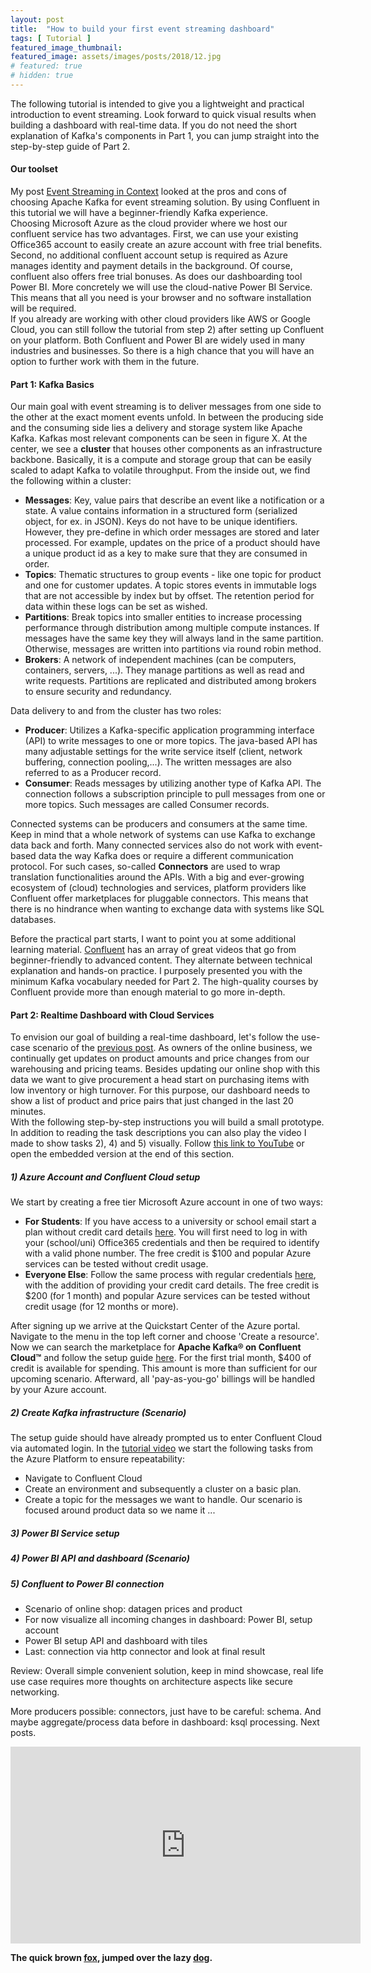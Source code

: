 ```yaml
---
layout: post
title:  "How to build your first event streaming dashboard"
tags: [ Tutorial ]
featured_image_thumbnail:
featured_image: assets/images/posts/2018/12.jpg
# featured: true
# hidden: true
---
```


The following tutorial is intended to give you a lightweight and practical introduction to event streaming. Look forward to quick visual results when building a dashboard with real-time data. If you do not need the short explanation of Kafka's components in Part 1, you can jump straight into the step-by-step guide of Part 2.  

#### Our toolset
My post [Event Streaming in Context](https://simon.richebaecher.org/event-streaming-context) looked at the pros and cons of choosing Apache Kafka for event streaming solution. By using Confluent in this tutorial we will have a beginner-friendly Kafka experience.<br /> 
Choosing Microsoft Azure as the cloud provider where we host our confluent service has two advantages. First, we can use your existing Office365 account to easily create an azure account with free trial benefits. Second, no additional confluent account setup is required as Azure manages identity and payment details in the background. Of course, confluent also offers free trial bonuses. As does our dashboarding tool Power BI. More concretely we will use the cloud-native Power BI Service. This means that all you need is your browser and no software installation will be required.<br />
If you already are working with other cloud providers like AWS or Google Cloud, you can still follow the tutorial from step 2) after setting up Confluent on your platform. Both Confluent and Power BI are widely used in many industries and businesses. So there is a high chance that you will have an option to further work with them in the future. 

#### Part 1: Kafka Basics
Our main goal with event streaming is to deliver messages from one side to the other at the exact moment events unfold. In between the producing side and the consuming side lies a delivery and storage system like Apache Kafka. Kafkas most relevant components can be seen in figure X. At the center, we see a **cluster** that houses other components as an infrastructure backbone. Basically, it is a compute and storage group that can be easily scaled to adapt Kafka to volatile throughput. From the inside out, we find the following within a cluster:<br />
- **Messages**: Key, value pairs that describe an event like a notification or a state. A value contains information in a structured form (serialized object, for ex. in JSON). Keys do not have to be unique identifiers. However, they pre-define in which order messages are stored and later processed. For example, updates on the price of a product should have a unique product id as a key to make sure that they are consumed in order. 
- **Topics**: Thematic structures to group events - like one topic for product and one for customer updates. A topic stores events in immutable logs that are not accessible by index but by offset. The retention period for data within these logs can be set as wished.
- **Partitions**: Break topics into smaller entities to increase processing performance through distribution among multiple compute instances. If messages have the same key they will always land in the same partition. Otherwise, messages are written into partitions via round robin method. 
- **Brokers**: A network of independent machines (can be computers, containers, servers, ...). They manage partitions as well as read and write requests. Partitions are replicated and distributed among brokers to ensure security and redundancy. 

Data delivery to and from the cluster has two roles: 
- **Producer**: Utilizes a Kafka-specific application programming interface (API) to write messages to one or more topics. The java-based API has many adjustable settings for the write service itself (client, network buffering, connection pooling,...). The written messages are also referred to as a Producer record.
- **Consumer**: Reads messages by utilizing another type of Kafka API. The connection follows a subscription principle to pull messages from one or more topics. Such messages are called Consumer records.

Connected systems can be producers and consumers at the same time. Keep in mind that a whole network of systems can use Kafka to exchange data back and forth. Many connected services also do not work with event-based data the way Kafka does or require a different communication protocol. For such cases, so-called **Connectors** are used to wrap translation functionalities around the APIs. With a big and ever-growing ecosystem of (cloud) technologies and services, platform providers like Confluent offer marketplaces for pluggable connectors. This means that there is no hindrance when wanting to exchange data with systems like SQL databases.

Before the practical part starts, I want to point you at some additional learning material. [Confluent](https://developer.confluent.io/learn-kafka/apache-kafka/events/) has an array of great videos that go from beginner-friendly to advanced content. They alternate between technical explanation and hands-on practice. I purposely presented you with the minimum Kafka vocabulary needed for Part 2. The high-quality courses by Confluent provide more than enough material to go more in-depth.  

#### Part 2: Realtime Dashboard with Cloud Services
To envision our goal of building a real-time dashboard, let's follow the use-case scenario of the [previous post](https://simon.richebaecher.org/event-streaming-context). As owners of the online business, we continually get updates on product amounts and price changes from our warehousing and pricing teams. Besides updating our online shop with this data we want to give procurement a head start on purchasing items with low inventory or high turnover. For this purpose, our dashboard needs to show a list of product and price pairs that just changed in the last 20 minutes.<br /> 
With the following step-by-step instructions you will build a small prototype. In addition to reading the task descriptions you can also play the video I made to show tasks 2), 4) and 5) visually. Follow [this link to YouTube](https://www.youtube.com/watch?v=qpa-7RvLqb8) or open the embedded version at the end of this section.

##### 1) Azure Account and Confluent Cloud setup
We start by creating a free tier Microsoft Azure account in one of two ways:
- **For Students**: If you have access to a university or school email start a plan without credit card details [here](https://azure.microsoft.com/en-us/free/students/). You will first need to log in with your (school/uni) Office365 credentials and then be required to identify with a valid phone number. The free credit is $100 and popular Azure services can be tested without credit usage.
- **Everyone Else**: Follow the same process with regular credentials [here](https://azure.microsoft.com/en-us/free/), with the addition of providing your credit card details. The free credit is $200 (for 1 month) and popular Azure services can be tested without credit usage (for 12 months or more).

After signing up we arrive at the Quickstart Center of the Azure portal. Navigate to the menu in the top left corner and choose 'Create a resource'. Now we can search the marketplace for **Apache Kafka® on Confluent Cloud™** and follow the setup guide [here](https://docs.confluent.io/cloud/current/billing/ccloud-azure-payg.html#get-started-with-ccloud-on-the-az-marketplace-with-pay-as-you-go). For the first trial month, $400 of credit is available for spending. This amount is more than sufficient for our upcoming scenario. Afterward, all 'pay-as-you-go' billings will be handled by your Azure account.

##### 2) Create Kafka infrastructure (Scenario)
The setup guide should have already prompted us to enter Confluent Cloud via automated login. In the [tutorial video](https://www.youtube.com/watch?v=qpa-7RvLqb8) we start the following tasks from the Azure Platform to ensure repeatability:
- Navigate to Confluent Cloud
- Create an environment and subsequently a cluster on a basic plan.
- Create a topic for the messages we want to handle. Our scenario is focused around product data so we name it ...  

##### 3) Power BI Service setup

##### 4) Power BI API and dashboard (Scenario) 

##### 5) Confluent to Power BI connection
 

- Scenario of online shop: datagen prices and product
- For now visualize all incoming changes in dashboard: Power BI, setup account
- Power BI setup API and dashboard with tiles 
- Last: connection via http connector and look at final result

Review:
Overall simple convenient solution, keep in mind showcase, real life use case requires more thoughts on architecture aspects like secure networking. 

More producers possible: connectors, just have to be careful: schema. And maybe aggregate/process data before in dashboard: ksql processing. Next posts. 

<iframe width="560" height="315" src="https://www.youtube.com/embed/qpa-7RvLqb8" title="YouTube video player" frameborder="0" allow="accelerometer; autoplay; clipboard-write; encrypted-media; gyroscope; picture-in-picture; web-share" allowfullscreen></iframe>


**The quick brown [fox][1], jumped over the lazy [dog][2].**

[1]: https://en.wikipedia.org/wiki/Fox "Wikipedia: Fox"
[2]: https://en.wikipedia.org/wiki/Dog "Wikipedia: Dog"
